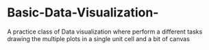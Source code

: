 # Basic-Data-Visualization-
A practice class of Data visualization where perform a different tasks drawing the multiple plots in a single unit cell and a bit of canvas 
